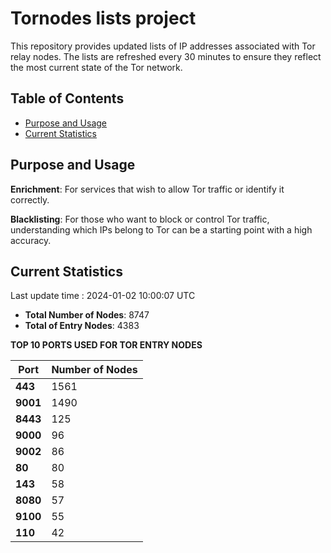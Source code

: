 # Tornodes lists project

This repository provides updated lists of IP addresses associated with Tor relay nodes. The lists are refreshed every 30 minutes to ensure they reflect the most current state of the Tor network.

## Table of Contents

- [Purpose and Usage](#purpose-and-usage)
- [Current Statistics](#current-statistics)


## Purpose and Usage

**Enrichment**: For services that wish to allow Tor traffic or identify it correctly.

**Blacklisting**: For those who want to block or control Tor traffic, understanding which IPs belong to Tor can be a starting point with a high accuracy.

## Current Statistics

Last update time : 2024-01-02 10:00:07 UTC

- **Total Number of Nodes**: 8747
- **Total of Entry Nodes**: 4383

**TOP 10 PORTS USED FOR TOR ENTRY NODES**

| **Port** | **Number of Nodes** |
|------|-----------------|
| **443**   | 1561  |
| **9001**   | 1490  |
| **8443**   | 125  |
| **9000**   | 96  |
| **9002**   | 86  |
| **80**   | 80  |
| **143**   | 58  |
| **8080**   | 57  |
| **9100**   | 55  |
| **110**   | 42  |


